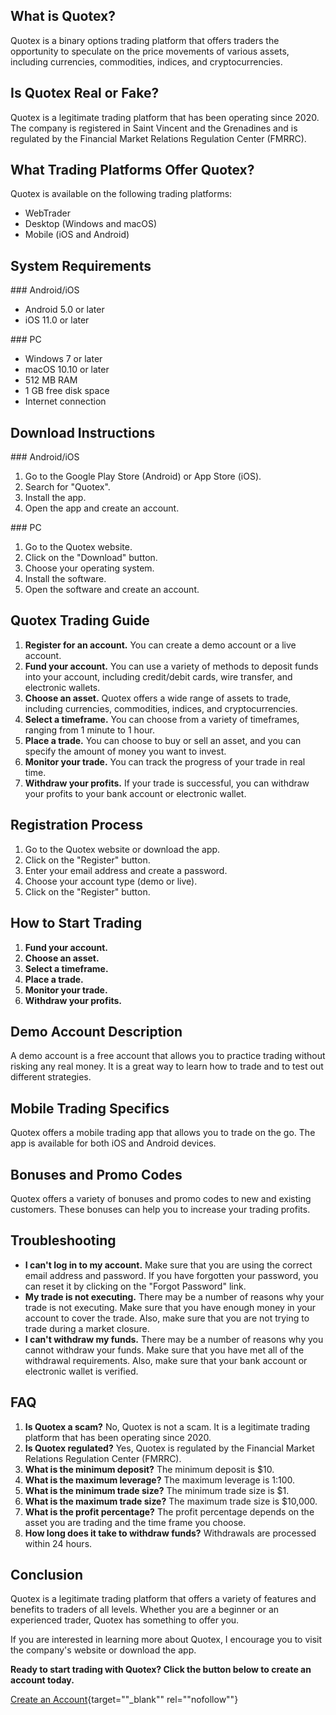 ## What is Quotex?

Quotex is a binary options trading platform that offers traders the
opportunity to speculate on the price movements of various assets,
including currencies, commodities, indices, and cryptocurrencies.

## Is Quotex Real or Fake?

Quotex is a legitimate trading platform that has been operating since
2020. The company is registered in Saint Vincent and the Grenadines and
is regulated by the Financial Market Relations Regulation Center
(FMRRC).

## What Trading Platforms Offer Quotex?

Quotex is available on the following trading platforms:

-   WebTrader
-   Desktop (Windows and macOS)
-   Mobile (iOS and Android)

## System Requirements

\### Android/iOS

-   Android 5.0 or later
-   iOS 11.0 or later

\### PC

-   Windows 7 or later
-   macOS 10.10 or later
-   512 MB RAM
-   1 GB free disk space
-   Internet connection

## Download Instructions

\### Android/iOS

1.  Go to the Google Play Store (Android) or App Store (iOS).
2.  Search for "Quotex".
3.  Install the app.
4.  Open the app and create an account.

\### PC

1.  Go to the Quotex website.
2.  Click on the "Download" button.
3.  Choose your operating system.
4.  Install the software.
5.  Open the software and create an account.

## Quotex Trading Guide

1.  **Register for an account.** You can create a demo account or a live
    account.
2.  **Fund your account.** You can use a variety of methods to deposit
    funds into your account, including credit/debit cards, wire
    transfer, and electronic wallets.
3.  **Choose an asset.** Quotex offers a wide range of assets to trade,
    including currencies, commodities, indices, and cryptocurrencies.
4.  **Select a timeframe.** You can choose from a variety of timeframes,
    ranging from 1 minute to 1 hour.
5.  **Place a trade.** You can choose to buy or sell an asset, and you
    can specify the amount of money you want to invest.
6.  **Monitor your trade.** You can track the progress of your trade in
    real time.
7.  **Withdraw your profits.** If your trade is successful, you can
    withdraw your profits to your bank account or electronic wallet.

## Registration Process

1.  Go to the Quotex website or download the app.
2.  Click on the "Register" button.
3.  Enter your email address and create a password.
4.  Choose your account type (demo or live).
5.  Click on the "Register" button.

## How to Start Trading

1.  **Fund your account.**
2.  **Choose an asset.**
3.  **Select a timeframe.**
4.  **Place a trade.**
5.  **Monitor your trade.**
6.  **Withdraw your profits.**

## Demo Account Description

A demo account is a free account that allows you to practice trading
without risking any real money. It is a great way to learn how to trade
and to test out different strategies.

## Mobile Trading Specifics

Quotex offers a mobile trading app that allows you to trade on the go.
The app is available for both iOS and Android devices.

## Bonuses and Promo Codes

Quotex offers a variety of bonuses and promo codes to new and existing
customers. These bonuses can help you to increase your trading profits.

## Troubleshooting

-   **I can\'t log in to my account.** Make sure that you are using the
    correct email address and password. If you have forgotten your
    password, you can reset it by clicking on the "Forgot
    Password" link.
-   **My trade is not executing.** There may be a number of reasons why
    your trade is not executing. Make sure that you have enough money in
    your account to cover the trade. Also, make sure that you are not
    trying to trade during a market closure.
-   **I can\'t withdraw my funds.** There may be a number of reasons why
    you cannot withdraw your funds. Make sure that you have met all of
    the withdrawal requirements. Also, make sure that your bank account
    or electronic wallet is verified.

## FAQ

1.  **Is Quotex a scam?** No, Quotex is not a scam. It is a legitimate
    trading platform that has been operating since 2020.
2.  **Is Quotex regulated?** Yes, Quotex is regulated by the Financial
    Market Relations Regulation Center (FMRRC).
3.  **What is the minimum deposit?** The minimum deposit is \$10.
4.  **What is the maximum leverage?** The maximum leverage is 1:100.
5.  **What is the minimum trade size?** The minimum trade size is \$1.
6.  **What is the maximum trade size?** The maximum trade size is
    \$10,000.
7.  **What is the profit percentage?** The profit percentage depends on
    the asset you are trading and the time frame you choose.
8.  **How long does it take to withdraw funds?** Withdrawals are
    processed within 24 hours.

## Conclusion

Quotex is a legitimate trading platform that offers a variety of
features and benefits to traders of all levels. Whether you are a
beginner or an experienced trader, Quotex has something to offer you.

If you are interested in learning more about Quotex, I encourage you to
visit the company\'s website or download the app.

**Ready to start trading with Quotex? Click the button below to create
an account today.**

[Create an
Account](\%22https://traff.sbs/quotexonelink\%22){target=""_blank""
rel=""nofollow""}

